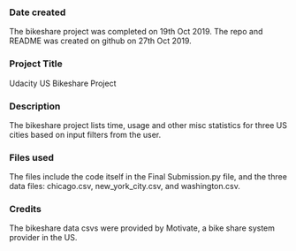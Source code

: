 ### Date created
The bikeshare project was completed on 19th Oct 2019. The repo and README was created on github on 27th Oct 2019.

### Project Title
Udacity US Bikeshare Project

### Description
The bikeshare project lists time, usage and other misc statistics for three US cities based on input filters from the user.

### Files used
The files include the code itself in the Final Submission.py file, and the three data files: chicago.csv, new_york_city.csv, and washington.csv.

### Credits
The bikeshare data csvs were provided by Motivate, a bike share system provider in the US.

